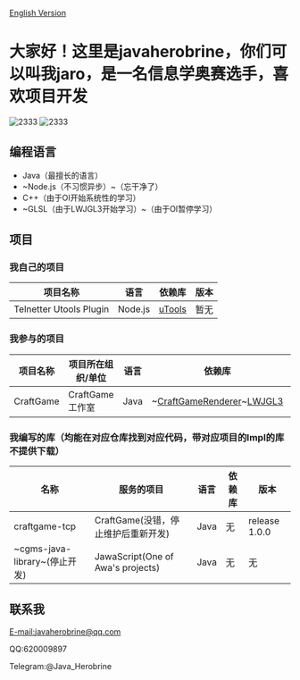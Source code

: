[English Version](https://github.com/javaherobrine/javaherobrine/blob/main/README-en.md)
# 大家好！这里是javaherobrine，你们可以叫我jaro，是一名信息学奥赛选手，喜欢项目开发

![2333](https://github-readme-stats-89dq8p8qw.vercel.app/api/top-langs/?username=javaherobrine)
![2333](https://github-readme-stats-89dq8p8qw.vercel.app/api?username=javaherobrine&show_icons=true&count_private=true)

## 编程语言
- Java（最擅长的语言）
- ~Node.js（不习惯异步）~（忘干净了）
- C++（由于OI开始系统性的学习）
- ~GLSL（由于LWJGL3开始学习）~（由于OI暂停学习）
## 项目
### 我自己的项目
|项目名称|语言|依赖库|版本|
|-------|---|------|----|
|Telnetter Utools Plugin|Node.js|[uTools](https://u.tools)|暂无|
### 我参与的项目
|项目名称|项目所在组织/单位|语言|依赖库|版本|
|-------|----------------|---|------|----|
|CraftGame|CraftGame工作室|Java|~[CraftGameRenderer](https://github.com/LovelyZeeiam/CraftGame)~[LWJGL3](https://www.lwjgl.org/)|暂无|

### 我编写的库（均能在对应仓库找到对应代码，带对应项目的Impl的库不提供下载）
|名称|服务的项目|语言|依赖库|版本|
|-------------|------------------|------------------|----------|---------|
|craftgame-tcp|CraftGame(没错，停止维护后重新开发)|Java|无|release 1.0.0|
|~cgms-java-library~(停止开发)|JawaScript(One of Awa's projects)|Java|无|无|

## 联系我
[E-mail:javaherobrine@qq.com](mailto:javaherobrine@qq.com)

QQ:620009897

Telegram:@Java_Herobrine
